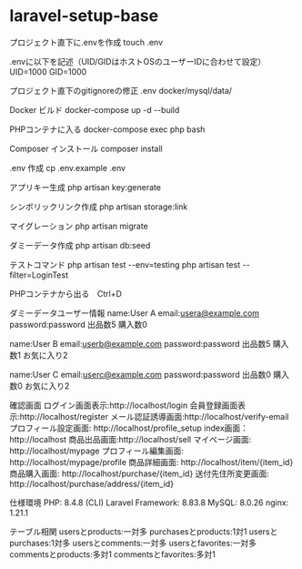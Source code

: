 # laravel-setup-base
プロジェクト直下に.envを作成
touch .env

.envに以下を記述（UID/GIDはホストOSのユーザーIDに合わせて設定）
UID=1000
GID=1000

プロジェクト直下のgitignoreの修正
.env
docker/mysql/data/

Docker ビルド 
docker-compose up -d --build

PHPコンテナに入る 
docker-compose exec php bash

Composer インストール 
composer install

.env 作成 
cp .env.example .env

アプリキー生成 
php artisan key:generate

シンボリックリンク作成
php artisan storage:link

マイグレーション
php artisan migrate

ダミーデータ作成
php artisan db:seed

テストコマンド
php artisan test --env=testing
php artisan test --filter=LoginTest


PHPコンテナから出る　Ctrl+D

ダミーデータユーザー情報
name:User A
email:usera@example.com
password:password
出品数5
購入数0

name:User B
email:userb@example.com
password:password
出品数5
購入数1
お気に入り2

name:User C
email:userc@example.com
password:password
出品数0
購入数0
お気に入り2


確認画面
ログイン画面表示:http://localhost/login
会員登録画面表示:http://localhost/register
メール認証誘導画面:http://localhost/verify-email
プロフィール設定画面: http://localhost/profile_setup
index画面：http://localhost
商品出品画面:http://localhost/sell
マイページ画面: http://localhost/mypage
プロフィール編集画面: http://localhost/mypage/profile
商品詳細画面: http://localhost/item/{item_id}
商品購入画面: http://localhost/purchase/{item_id}
送付先住所変更画面: http://localhost/purchase/address/{item_id}


仕様環境
PHP: 8.4.8 (CLI)
Laravel Framework: 8.83.8 
MySQL: 8.0.26
nginx: 1.21.1

テーブル相関
usersとproducts:一対多
purchasesとproducts:1対1
usersとpurchases:1対多
usersとcomments:一対多
usersとfavorites:一対多
commentsとproducts:多対1
commentsとfavorites:多対1
